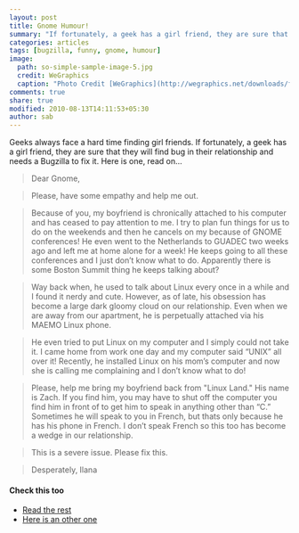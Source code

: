 ```yaml
---
layout: post
title: Gnome Humour!
summary: "If fortunately, a geek has a girl friend, they are sure that they will find bug in their relationship and needs a Bugzilla to fix it."
categories: articles
tags: [bugzilla, funny, gnome, humour]
image:
  path: so-simple-sample-image-5.jpg
  credit: WeGraphics
  caption: "Photo Credit [WeGraphics](http://wegraphics.net/downloads/free-ultimate-blurred-background-pack/)"
comments: true
share: true
modified: 2010-08-13T14:11:53+05:30
author: sab
---
```


Geeks always face a hard time finding girl friends. If fortunately, a geek has a
girl friend, they are sure that they will find bug in their relationship and
needs a Bugzilla to fix it. Here is one, read on…

> Dear Gnome,

>    Please, have some empathy and help me out.

>    Because of you, my boyfriend is chronically attached to his computer and
>    has ceased to pay attention to me. I try to plan fun things for us to do on
>    the weekends and then he cancels on my because of GNOME conferences! He
>    even went to the Netherlands to GUADEC two weeks ago and left me at home
>    alone for a week! He keeps going to all these conferences and I just don’t
>    know what to do. Apparently there is some Boston Summit thing he keeps
>    talking about?

>    Way back when, he used to talk about Linux every once in a while and I
>    found it nerdy and cute. However, as of late, his obsession has become a
>    large dark gloomy cloud on our relationship. Even when we are away from our
>    apartment, he is perpetually attached via his MAEMO Linux phone.

>    He even tried to put Linux on my computer and I simply could not take it. I
>    came home from work one day and my computer said “UNIX” all over it!
>    Recently, he installed Linux on his mom’s computer and now she is calling
>    me complaining and I don’t know what to do!

>    Please, help me bring my boyfriend back from "Linux Land." His name is
>    Zach. If you find him, you may have to shut off the computer you find him
>    in front of to get him to speak in anything other than “C.” Sometimes he
>    will speak to you in French, but thats only because he has his phone in
>    French. I don’t speak French so this too has become a wedge in our
>    relationship.

>    This is a severe issue. Please fix this.

>    Desperately, Ilana

#### Check this too
- [Read the rest](https://bugzilla.gnome.org/show_bug.cgi?id=626593)
- [Here is an other one](https://bugzilla.mozilla.org/show_bug.cgi?id=95849)

